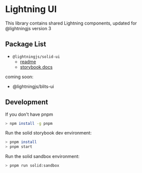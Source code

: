 <!--
  Copyright 2023 Comcast Cable Communications Management, LLC
  Licensed under the Apache License, Version 2.0 (the "License");
  you may not use this file except in compliance with the License.
  You may obtain a copy of the License at

  http://www.apache.org/licenses/LICENSE-2.0

  Unless required by applicable law or agreed to in writing, software
  distributed under the License is distributed on an "AS IS" BASIS,
  WITHOUT WARRANTIES OR CONDITIONS OF ANY KIND, either express or implied.
  See the License for the specific language governing permissions and
  limitations under the License.

  SPDX-License-Identifier: Apache-2.0
-->

# Lightning UI

This library contains shared Lightning components, updated for @lightningjs version 3

## Package List
- `@lightningjs/solid-ui`
  - [readme](https://github.com/lightning-js/ui-components/blob/main/src/packages/solid/README.md)
  - [storybook docs](https://lightning-js.github.io/ui-components/)

coming soon:

- @lightningjs/blits-ui

## Development

If you don't have pnpm

```sh
> npm install -g pnpm
```

Run the solid storybook dev environment:

```sh
> pnpm install
> pnpm start
```

Run the solid sandbox environment:

```sh
> pnpm run solid:sandbox
```
